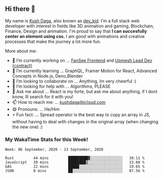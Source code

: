 ## Hi there 👋
My name is [Kush Daga](https://kushdaga.webflow.io), also known as [dev_kid](https://instagram.com/dev_kid). I'm a full stack web developer with interest in fields like 3D animation and gaming, Blockchain, Finance, Design and animation. I'm proud to say that **I can succesfully center an element using css.** I am good with animations and creative processes that make the journey a lot more fun.

More about me:

- 🔭 I’m currently working on ... [FanSee Frontend](https://fansee.in) and [Upmesh Lead Dev (contract)](https://upmesh.io)
- 🌱 I’m currently learning ... GraphQL, Framer Motion for React, Advanced Concepts in Node.js, Deno,Blender
- 👯 I’m looking to collaborate on ... Anything, Im very cheerful :)
- 🤔 I’m looking for help with ... Algorithms, PLEASE
- 💬 Ask me about ... React is my forte, but ask me about anything, if I dont know, Ill search for it with you! 
- 📫 How to reach me: ... kushdaga@icloud.com
- 😄 Pronouns: ... He/Him
- ⚡ Fun fact: ... Spread operator is the best way to copy an array in JS, without having to deal with changes in the original array (when changing the new one) :)

### My WakaTime Stats for this Week!
<!--START_SECTION:waka-->
```text
Week: 06 September, 2020 - 13 September, 2020

Rust         44 mins         █████████▓░░░░░░░░░░░░░░░   38.11 % 
JavaScript   39 mins         ████████▒░░░░░░░░░░░░░░░░   33.60 % 
GAS          22 mins         █████░░░░░░░░░░░░░░░░░░░░   19.65 % 
JSON         8 mins          ██░░░░░░░░░░░░░░░░░░░░░░░   07.56 % 
```
<!--END_SECTION:waka-->
